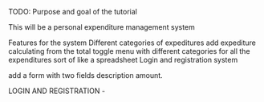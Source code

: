 TODO:
Purpose and goal of the tutorial

This will be a personal expenditure management system

Features for the system
	Different categories of expeditures 
	add expediture 
	calculating from the total
	toggle menu with different categories for all the expenditures
	sort of like a spreadsheet
	Login and registration system

add a form with two fields description amount.

LOGIN AND REGISTRATION
	- 

